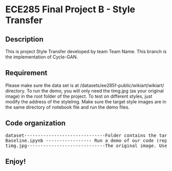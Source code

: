 # ECE285 Final Project B - Style Transfer
## Description
This is project Style Transfer developed by team Team Name. This branch is the implementation of Cycle-GAN.

## Requirement
Please make sure the data set is at /datasets/ee285f-public/wikiart/wikiart/ directory. To 
run the demo, you will only need the timg.jpg (as your original image) in the root folder of the project. To test on different styles, just modify the address of the styleImg. Make sure the target style images are in the same directory of notebook file and run the demo files.

## Code organization
<pre>
dataset------------------------------Folder contains the target style images' addresses
Baseline.ipynb ----------------- Run a demo of our code (reproduce image(f) in figure 1 of our report)
timg.jpg-----------------------------The original image. Used to be transfered to any style you like.
</pre>

## Enjoy!
                              
